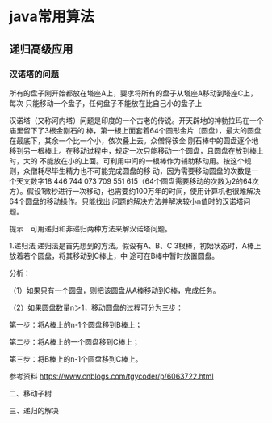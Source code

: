 # java常用算法
 
##  递归高级应用


### 汉诺塔的问题
 所有的盘子刚开始都放在塔座A上，要求将所有的盘子从塔座A移动到塔座C上，每次
 只能移动一个盘子，任何盘子不能放在比自己小的盘子上
 
汉诺塔（又称河内塔）问题是印度的一个古老的传说。开天辟地的神勃拉玛在一个庙里留下了3根金刚石的
棒，第一根上面套着64个圆形金片（圆盘），最大的圆盘在最底下，其余一个比一个小，依次叠上去。众僧将该金
刚石棒中的圆盘逐个地移到另一根棒上。在移动过程中，规定一次只能移动一个圆盘，且圆盘在放到棒上时，大的
不能放在小的上面。可利用中间的一根棒作为辅助移动用。按这个规则，众僧耗尽毕生精力也不可能完成圆盘的移
动，因为需要移动圆盘的次数是一个天文数字18 446 744 073 709 551 615（64个圆盘需要移动的次数为2的64次
方）。假设1微秒进行一次移动，也需要约100万年的时间，使用计算机也很难解决64个圆盘的移动操作。只能找出
问题的解决方法并解决较小n值时的汉诺塔问题。

提示　可用递归和非递归两种方法来解汉诺塔问题。

1.递归法
递归法是首先想到的方法。假设有A、B、C 3根棒，初始状态时，A棒上放着若个圆盘，将其移动到C棒上，中
途可在B棒中暂时放置圆盘。

分析：

（1）如果只有一个圆盘，则把该圆盘从A棒移动到C棒，完成任务。

（2）如果圆盘数量n＞1，移动圆盘的过程可分为三步：

第一步：将A棒上的n-1个圆盘移到B棒上；

第二步：将A棒上的一个圆盘移到C棒上；

第三步：将B棒上的n-1个圆盘移到C棒上。
 
 
参考资料 
https://www.cnblogs.com/tgycoder/p/6063722.html
 
 二、移动子树
 
 三、递归的解决